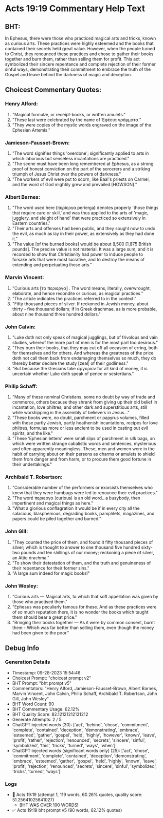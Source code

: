 # Acts 19:19 Commentary Help Text

## BHT:
In Ephesus, there were those who practiced magical arts and tricks, known as curious arts. These practices were highly esteemed and the books that contained their secrets held great value. However, when the people turned to Christ, they renounced these practices and chose to gather their books together and burn them, rather than selling them for profit. This act symbolized their sincere repentance and complete rejection of their former sinful ways, demonstrating their commitment to embrace the truth of the Gospel and leave behind the darkness of magic and deception.

## Choicest Commentary Quotes:
### Henry Alford:
1. "Magical formulæ, or receipt-books, or written amulets."
2. "These last were celebrated by the name of Ἐφέσια γράμματα."
3. "They were copies of the mystic words engraved on the image of the Ephesian Artemis."

### Jamieson-Fausset-Brown:
1. "The word signifies things 'overdone'; significantly applied to arts in which laborious but senseless incantations are practiced."
2. "The scene must have been long remembered at Ephesus, as a strong proof of honest conviction on the part of the sorcerers and a striking triumph of Jesus Christ over the powers of darkness."
3. "The workers of evil were put to scorn, like Baal's priests on Carmel, and the word of God mightily grew and prevailed [HOWSON]."

### Albert Barnes:
1. "The word used here (περίεργα perierga) denotes properly 'those things that require care or skill,' and was thus applied to the arts of 'magic, jugglery, and sleight of hand' that were practiced so extensively in Eastern countries."
2. "Their arts and offenses had been public, and they sought now to undo the evil, as much as lay in their power, as extensively as they had done it."
3. "The value [of the burned books] would be about 8,500 [1,875 British pounds]. The precise value is not material. It was a large sum; and it is recorded to show that Christianity had power to induce people to forsake arts that were most lucrative, and to destroy the means of extending and perpetuating those arts."

### Marvin Vincent:
1. "Curious arts [τα περιεργα] . The word means, literally, overwrought, elaborate, and hence recondite or curious, as magical practices." 
2. "The article indicates the practices referred to in the context." 
3. "Fifty thousand pieces of silver. If reckoned in Jewish money, about thirty - five thousand dollars; if in Greek drachmae, as is more probable, about nine thousand three hundred dollars."

### John Calvin:
1. "Luke doth not only speak of magical jugglings, but of frivolous and vain studies, whereof the more part of men is for the most part too desirous."
2. "They burn their books, that they may cut off all occasion of erring, both for themselves and for others. And whereas the greatness of the price doth not call them back from endamaging themselves so much, they do thereby better declare the study [zeal] of their godliness."
3. "But because the Grecians take αργυριον for all kind of money, it is uncertain whether Luke doth speak of pence or sestertians."

### Philip Schaff:
1. "Many of these nominal Christians, some no doubt by way of trade and commerce, others because they shrank from giving up their old belief in incantation, love philtres, and other dark and superstitious arts, still while worshipping in the assembly of believers in Jesus..." 
2. "These books were, no doubt, parchment or papyrus volumes, filled with these partly Jewish, partly heathenish incantations, recipes for love philtres, formulas more or less ancient to be used in casting out evil spirits, and the like."
3. "These ‘Ephesian letters’ were small slips of parchment in silk bags, on which were written strange cabalistic words and sentences, mysterious and often apparently meaningless. These, men and women were in the habit of carrying about on their persons as charms or amulets to shield them from danger and from harm, or to procure them good fortune in their undertakings."

### Archibald T. Robertson:
1. "Considerable number of the performers or exorcists themselves who knew that they were humbugs were led to renounce their evil practices."
2. "The word περιεργα (curious) is an old word...a busybody, then impertinent and magical things as here."
3. "What a glorious conflagration it would be if in every city all the salacious, blasphemous, degrading books, pamphlets, magazines, and papers could be piled together and burned."

### John Gill:
1. "They counted the price of them, and found it fifty thousand pieces of silver; which is thought to answer to one thousand five hundred sixty-two pounds and ten shillings of our money; reckoning a piece of silver, an Attic drachma."
2. "To show their detestation of them, and the truth and genuineness of their repentance for their former sins."
3. "A large sum indeed for magic books!"

### John Wesley:
1. "Curious arts — Magical arts, to which that soft appellation was given by those who practised them."
2. "Ephesus was peculiarly famous for these. And as these practices were of so much reputation there, it is no wonder the books which taught them should bear a great price."
3. "Bringing their books together — As it were by common consent, burnt them - Which was far better than selling them, even though the money had been given to the poor."


## Debug Info
### Generation Details
- Timestamp: 09-28-2023 15:54:46
- Choicest Prompt: "choicest prompt v2"
- BHT Prompt: "bht prompt v5"
- Commentators: "Henry Alford, Jamieson-Fausset-Brown, Albert Barnes, Marvin Vincent, John Calvin, Philip Schaff, Archibald T. Robertson, John Gill, John Wesley"
- BHT Word Count: 90
- BHT Commentary Usage: 62.12%
- BHT Quality Score: 82.12121212121212
- Generate Attempts: 2 / 5
- ChatGPT injected words (30):
	['act', 'behind', 'chose', 'commitment', 'complete', 'contained', 'deception', 'demonstrating', 'embrace', 'esteemed', 'gather', 'gospel', 'held', 'highly', 'however', 'known', 'leave', 'profit', 'rather', 'rejection', 'renounced', 'secrets', 'sincere', 'sinful', 'symbolized', 'this', 'tricks', 'turned', 'ways', 'when']
- ChatGPT injected words (significant words only) (25):
	['act', 'chose', 'commitment', 'complete', 'contained', 'deception', 'demonstrating', 'embrace', 'esteemed', 'gather', 'gospel', 'held', 'highly', 'known', 'leave', 'profit', 'rejection', 'renounced', 'secrets', 'sincere', 'sinful', 'symbolized', 'tricks', 'turned', 'ways']

### Logs
- 🔄 Acts 19:19 (attempt 1, 119 words, 60.26% quotes, quality score: 51.25641025641027) 
	- BHT WAS OVER 100 WORDS!
- ✅ Acts 19:19 bht prompt v5 (90 words, 62.12% quotes)